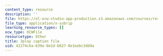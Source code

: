 ```yaml
---
content_type: resource
description: ''
file: https://ol-ocw-studio-app-production.s3.amazonaws.com/courses/res-18-005-highlights-of-calculus-spring-2010/42274c6a639e0e1db6278e1eebc3dd4a_X9t-u87df3o.srt
file_type: application/x-subrip
learning_resource_types: []
ocw_type: OCWFile
resourcetype: Other
title: 3play caption file
uid: 42274c6a-639e-0e1d-b627-8e1eebc3dd4a
---
```

